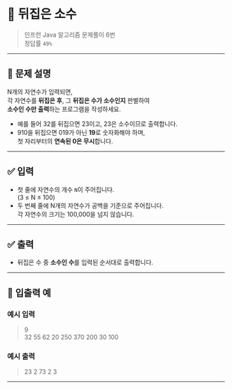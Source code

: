 # 🧮 뒤집은 소수

> 인프런 Java 알고리즘 문제풀이 6번  
> 정답률 `49%`

---

## 📌 문제 설명

N개의 자연수가 입력되면,  
각 자연수를 **뒤집은 후**, 그 **뒤집은 수가 소수인지** 판별하여  
**소수인 수만 출력**하는 프로그램을 작성하세요.

- 예를 들어 32를 뒤집으면 23이고, 23은 소수이므로 출력합니다.
- 910을 뒤집으면 019가 아닌 **19**로 숫자화해야 하며,  
  첫 자리부터의 **연속된 0은 무시**합니다.

---

## ✅ 입력

- 첫 줄에 자연수의 개수 `N`이 주어집니다.  
  (3 ≤ N ≤ 100)
- 두 번째 줄에 N개의 자연수가 공백을 기준으로 주어집니다.  
  각 자연수의 크기는 100,000을 넘지 않습니다.

---

## ✅ 출력

- 뒤집은 수 중 **소수인 수**를 입력된 순서대로 출력합니다.

---

## 🧾 입출력 예

### 예시 입력
> 9  
> 32 55 62 20 250 370 200 30 100

### 예시 출력
> 23 2 73 2 3

---
